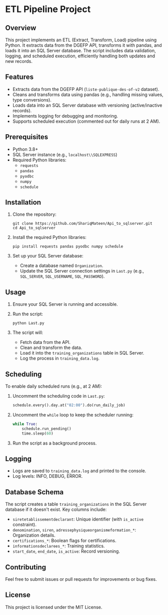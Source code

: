 # ETL Pipeline Project

## Overview

This project implements an ETL (Extract, Transform, Load) pipeline using Python. It extracts data from the DGEFP API, transforms it with pandas, and loads it into an SQL Server database. The script includes data validation, logging, and scheduled execution, efficiently handling both updates and new records.

## Features

- Extracts data from the DGEFP API (`liste-publique-des-of-v2` dataset).
- Cleans and transforms data using pandas (e.g., handling missing values, type conversions).
- Loads data into an SQL Server database with versioning (active/inactive records).
- Implements logging for debugging and monitoring.
- Supports scheduled execution (commented out for daily runs at 2 AM).

## Prerequisites

- Python 3.8+
- SQL Server instance (e.g., `localhost\\SQLEXPRESS`)
- Required Python libraries:
  - `requests`
  - `pandas`
  - `pyodbc`
  - `numpy`
  - `schedule`

## Installation

1. Clone the repository:

   ```
   git clone https://github.com/ShariqMateen/Api_to_sqlserver.git
   cd Api_to_sqlserver
   ```
2. Install the required Python libraries:

   ```
   pip install requests pandas pyodbc numpy schedule
   ```
3. Set up your SQL Server database:
   - Create a database named `Organization`.
   - Update the SQL Server connection settings in `Last.py` (e.g., `SQL_SERVER`, `SQL_USERNAME`, `SQL_PASSWORD`).

## Usage

1. Ensure your SQL Server is running and accessible.
2. Run the script:

   ```
   python Last.py
   ```
3. The script will:
   - Fetch data from the API.
   - Clean and transform the data.
   - Load it into the `training_organizations` table in SQL Server.
   - Log the process in `training_data.log`.

## Scheduling

To enable daily scheduled runs (e.g., at 2 AM):

1. Uncomment the scheduling code in `Last.py`:

   ```python
   schedule.every().day.at("02:00").do(run_daily_job)
   ```
2. Uncomment the `while` loop to keep the scheduler running:

   ```python
   while True:
       schedule.run_pending()
       time.sleep(60)
   ```
3. Run the script as a background process.

## Logging

- Logs are saved to `training_data.log` and printed to the console.
- Log levels: INFO, DEBUG, ERROR.

## Database Schema

The script creates a table `training_organizations` in the SQL Server database if it doesn't exist. Key columns include:

- `siretetablissementdeclarant`: Unique identifier (with `is_active` constraint).
- `denomination`, `siren`, `adressephysiqueorganismeformation_*`: Organization details.
- `certifications_*`: Boolean flags for certifications.
- `informationsdeclarees_*`: Training statistics.
- `start_date`, `end_date`, `is_active`: Record versioning.

## Contributing

Feel free to submit issues or pull requests for improvements or bug fixes.

## License

This project is licensed under the MIT License.
